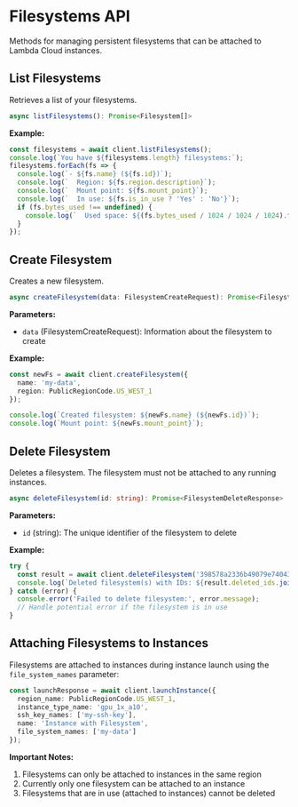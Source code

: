 # Filesystems API

Methods for managing persistent filesystems that can be attached to Lambda Cloud instances.

## List Filesystems

Retrieves a list of your filesystems.

```typescript
async listFilesystems(): Promise<Filesystem[]>
```

**Example:**

```typescript
const filesystems = await client.listFilesystems();
console.log(`You have ${filesystems.length} filesystems:`);
filesystems.forEach(fs => {
  console.log(`- ${fs.name} (${fs.id})`);
  console.log(`  Region: ${fs.region.description}`);
  console.log(`  Mount point: ${fs.mount_point}`);
  console.log(`  In use: ${fs.is_in_use ? 'Yes' : 'No'}`);
  if (fs.bytes_used !== undefined) {
    console.log(`  Used space: ${(fs.bytes_used / 1024 / 1024 / 1024).toFixed(2)} GB`);
  }
});
```

## Create Filesystem

Creates a new filesystem.

```typescript
async createFilesystem(data: FilesystemCreateRequest): Promise<Filesystem>
```

**Parameters:**

- `data` (FilesystemCreateRequest): Information about the filesystem to create

**Example:**

```typescript
const newFs = await client.createFilesystem({
  name: 'my-data',
  region: PublicRegionCode.US_WEST_1
});

console.log(`Created filesystem: ${newFs.name} (${newFs.id})`);
console.log(`Mount point: ${newFs.mount_point}`);
```

## Delete Filesystem

Deletes a filesystem. The filesystem must not be attached to any running instances.

```typescript
async deleteFilesystem(id: string): Promise<FilesystemDeleteResponse>
```

**Parameters:**

- `id` (string): The unique identifier of the filesystem to delete

**Example:**

```typescript
try {
  const result = await client.deleteFilesystem('398578a2336b49079e74043f0bd2cfe8');
  console.log(`Deleted filesystem(s) with IDs: ${result.deleted_ids.join(', ')}`);
} catch (error) {
  console.error('Failed to delete filesystem:', error.message);
  // Handle potential error if the filesystem is in use
}
```

## Attaching Filesystems to Instances

Filesystems are attached to instances during instance launch using the `file_system_names` parameter:

```typescript
const launchResponse = await client.launchInstance({
  region_name: PublicRegionCode.US_WEST_1,
  instance_type_name: 'gpu_1x_a10',
  ssh_key_names: ['my-ssh-key'],
  name: 'Instance with Filesystem',
  file_system_names: ['my-data']
});
```

**Important Notes:**
1. Filesystems can only be attached to instances in the same region
2. Currently only one filesystem can be attached to an instance
3. Filesystems that are in use (attached to instances) cannot be deleted
